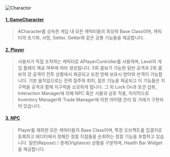 ![Charactor](https://github.com/yolong1020/EldenRing/assets/87303898/63739cc3-0bff-4242-9309-f3c2f8cea049)
#### [1. GameCharacter](https://github.com/yolong1020/EldenRing/blob/main/Overviews/Character/GameCharacter.md)
> ACharacter를 상속한 게임 내 모든 캐릭터들의 최상위 Base Class이며, 캐릭터의 초기화, 사망, Setter, Getter와 같은 공통 기능들을 제공합니다.
  
#### [2. Player](https://github.com/yolong1020/EldenRing/blob/main/Overviews/Character/Player.md)
> 사용자가 직접 조작하는 캐릭터로 APlayerController를 사용하며, Level의 게임 플레이 제공 여부에 따라 생성됩니다.
5회 콤보가 가능한 일반 공격과 2회 콤보의 강 공격이 전투 상황에서 제공되고 또한 방패 보유시 방어와 반격이 가능합니다.
기본 움직임으로는 전력 질주와 회피, 점프 기능을 제공되고 이 기능들은 지구력을 공격과 함께 지구력을 소모하게 됩니다.
그 외 Lock On과 포션 섭취, Interaction Manager에 의해 NPC 혹은 사물과 상호 작용, 마지막으로 Inventory Manager와 Trade Manager에 의한 아이템 관리 및 거래가 구현되어 있습니다.

#### [3. NPC](https://github.com/yolong1020/EldenRing/blob/main/Overviews/Character/NPC/NPC.md)
> Player를 제외한 모든 캐릭터들의 Base Class이며, 특정 오브젝트를 집결지로 등록하고 에디터에서 정해진 정찰 지점들을 순회하는 정찰 기능을 포함하고 있습니다.
일반(Repose) / 경계(Vigilance) 상황을 구분하며, Health Bar Widget을 제공합니다.
